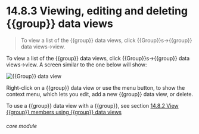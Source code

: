 # 14.8.3    Viewing, editing and deleting {{group}} data views

> To view a list of the {{group}} data views, click {{Group}}s->{{group}} data views->view. 

To view a list of the {{group}} data views, click {{Group}}s->{{group}} data views->view. A screen similar to the one below will show:

![{{Group}} data view]({{imgpath}}112a.png )

Right-click on a {{group}} data view or use the menu button, to show the context menu, which lets you edit, add a new {{group}} data view, or delete.

To use a {{group}} data view with a {{group}}, see section [14.8.2  View {{group}} members using {{group}} data views](/help/index/v/{{version}}/p/14.8.2) 

###### core module

